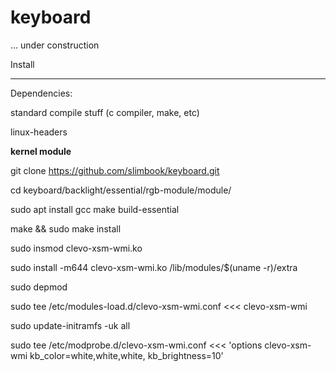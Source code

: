 # keyboard
... under construction


Install
____

Dependencies:

standard compile stuff (c compiler, make, etc)

linux-headers

**kernel module**

git clone https://github.com/slimbook/keyboard.git

cd keyboard/backlight/essential/rgb-module/module/

sudo apt install gcc make build-essential

make && sudo make install

sudo insmod clevo-xsm-wmi.ko

sudo install -m644 clevo-xsm-wmi.ko /lib/modules/$(uname -r)/extra

sudo depmod

sudo tee /etc/modules-load.d/clevo-xsm-wmi.conf <<< clevo-xsm-wmi

sudo update-initramfs -uk all

sudo tee /etc/modprobe.d/clevo-xsm-wmi.conf <<< 'options clevo-xsm-wmi kb_color=white,white,white, kb_brightness=10'
